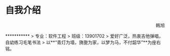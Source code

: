 ﻿# **自我介绍**
<p align="right"> 韩旭 </p>
***********
> 专业：软件工程
> 班级：13901702
> 爱好广泛，热衷吉他弹唱，自幼练习毛笔书法
> 以**“青灯为墙，旖旎为家，以梦为马，不付韶华”**为座右铭。
